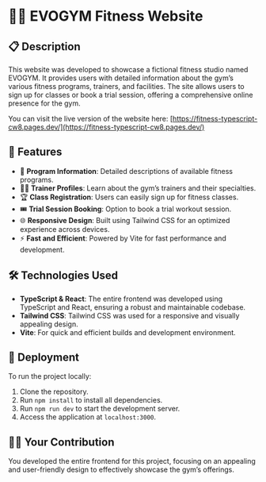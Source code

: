 # 🏋️‍♂️ EVOGYM Fitness Website

## 📋 Description
This website was developed to showcase a fictional fitness studio named EVOGYM. It provides users with detailed information about the gym’s various fitness programs, trainers, and facilities. The site allows users to sign up for classes or book a trial session, offering a comprehensive online presence for the gym.

You can visit the live version of the website here: [https://fitness-typescript-cw8.pages.dev/](https://fitness-typescript-cw8.pages.dev/)

## 🌟 Features
- 📅 **Program Information**: Detailed descriptions of available fitness programs.
- 🏋️‍♀️ **Trainer Profiles**: Learn about the gym’s trainers and their specialties.
- 🏆 **Class Registration**: Users can easily sign up for fitness classes.
- 🎟️ **Trial Session Booking**: Option to book a trial workout session.
- 🌐 **Responsive Design**: Built using Tailwind CSS for an optimized experience across devices.
- ⚡️ **Fast and Efficient**: Powered by Vite for fast performance and development.

## 🛠️ Technologies Used
- **TypeScript & React**: The entire frontend was developed using TypeScript and React, ensuring a robust and maintainable codebase.
- **Tailwind CSS**: Tailwind CSS was used for a responsive and visually appealing design.
- **Vite**: For quick and efficient builds and development environment.

## 🚀 Deployment
To run the project locally:
1. Clone the repository.
2. Run `npm install` to install all dependencies.
3. Run `npm run dev` to start the development server.
4. Access the application at `localhost:3000`.

## 👨‍💻 Your Contribution
You developed the entire frontend for this project, focusing on an appealing and user-friendly design to effectively showcase the gym’s offerings.

